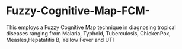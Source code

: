 # Fuzzy-Cognitive-Map-FCM-
This employs a Fuzzy Cognitive Map technique in diagnosing tropical diseases ranging from Malaria, Typhoid, Tuberculosis, ChickenPox, Measles,Hepatatitis B, Yellow Fever and UTI 
